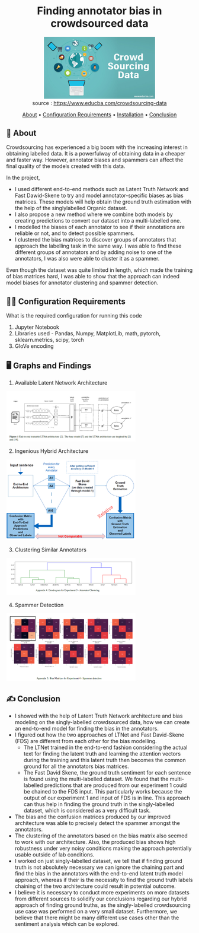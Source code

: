 <div align="center">

# Finding annotator bias in crowdsourced data

<img src='https://github.com/saumyagoyal95/Finding-Annotator-Bias-in-crowdsourced-data/blob/9af557fb15ba0da5edb57202abf3d8d8ca8cb424/Crowd-Sourcing-Data.jpg' width=300px> <br>
source : https://www.educba.com/crowdsourcing-data <br>

  
[About](#about) •
[Configuration Requirements](#configuration-requirements) •
[Installation](#installation) •
[Conclusion](#how-to-contribute)  
  
</div>

## 📒 About <a name="about"></a>

Crowdsourcing has experienced a big boom with the increasing interest in obtaining labelled data. It is a powerfulway of obtaining data in a cheaper and faster way. However, annotator biases and spammers can affect the final quality of the models created with this data. 

In the project, 
- I used different end-to-end methods such as Latent Truth Network and Fast Dawid-Skene to try and model annotator-specific biases as bias matrices. These models will help obtain the ground truth estimation with the help of the singlylabelled Organic dataset. 
- I also propose a new method where we combine both models by creating predictions to convert our dataset into a multi-labelled one. 
- I modelled the biases of each annotator to see if their annotations are reliable or not, and to detect possible spammers. 
- I clustered the bias matrices to discover groups of annotators that approach the labelling task in the same way. I was able to find these different groups of annotators and by adding noise to one of the annotators, I was also were able to cluster it as a spammer. 
 
Even though the dataset was quite limited in length, which made the training of bias matrices hard, I was able to show that the approach can indeed model biases for annotator clustering and spammer detection.

## 👨‍💻 Configuration Requirements <a name="configuration-requirements"></a>

What is the required configuration for running this code
1. Jupyter Notebook
2. Libraries used - Pandas, Numpy, MatplotLib, math, pytorch, sklearn.metrics, scipy, torch
3. GloVe encoding 

## 🖥️ Graphs and Findings <a name="installation"></a>

1. Available Latent Network Architecture

<img src='https://github.com/saumyagoyal95/Finding-Annotator-Bias-in-crowdsourced-data/blob/628e9633eff636905c588e650f2c6baf3b8d076b/Images/Base%20Architecture.png' width=350px> <br>

2. Ingenious Hybrid Architecture

<img src='https://github.com/saumyagoyal95/Finding-Annotator-Bias-in-crowdsourced-data/blob/628e9633eff636905c588e650f2c6baf3b8d076b/Images/Hybrid%20Architecture.png' width=350px> <br>

3. Clustering Similar Annotators

<img src='https://github.com/saumyagoyal95/Finding-Annotator-Bias-in-crowdsourced-data/blob/628e9633eff636905c588e650f2c6baf3b8d076b/Images/Clustering.png' width=350px> <br>

4. Spammer Detection

<img src='https://github.com/saumyagoyal95/Finding-Annotator-Bias-in-crowdsourced-data/blob/628e9633eff636905c588e650f2c6baf3b8d076b/Images/Spammer%20Detection.png' width=350px> <br>


## ✍️ Conclusion <a name="how-to-contribute"></a>

- I showed with the help of Latent Truth Network architecture and bias modeling on the
singly-labelled crowdsourced data, how we can create an end-to-end model for finding the bias in the
annotators.
- I figured out how the two approaches of LTNet
and Fast David-Skene (FDS) are different from
each other for the bias modelling. 
   - The LTNet trained
in the end-to-end fashion considering the actual text
for finding the latent truth and learning the attention
vectors during the training and this latent truth then
becomes the common ground for all the annotators
bias matrices. 
   - The Fast David Skene,
the ground truth sentiment for each sentence is found
using the multi-labelled dataset.
We found that the multi-labelled predictions that are
produced from our experiment 1 could be chained to
the FDS input. This particularly works because the
output of our experiment 1 and input of FDS is in line.
This approach can thus help in finding the ground truth
in the singly-labelled dataset, which is considered as a
very difficult task.
- The bias and the confusion matrices produced by
our improved architecture was able to precisely detect
the spammer amongst the annotators. 
- The
clustering of the annotators based on the bias matrix
also seemed to work with our architecture. Also, the
produced bias shows high robustness under very noisy
conditions making the approach potentially usable outside
of lab conditions.
- I worked on just singly-labelled dataset, we tell
that if finding ground truth is not absolutely necessary
we can ignore the chaining part and find the bias in
the annotators with the end-to-end latent truth model
approach, whereas if their is the necessity to find the
ground truth labels chaining of the two architecture
could result in potential outcome.
- I believe it is necessary to conduct more experiments
on more datasets from different sources to solidify
our conclusions regarding our hybrid approach of
finding ground truths, as the singly-labelled crowdsourcing
use case was performed on a very small
dataset. Furthermore, we believe that there might be
many different use cases other than the sentiment analysis
which can be explored.
